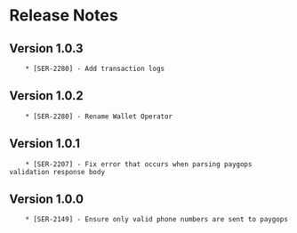 # Release Notes

## Version 1.0.3

        * [SER-2280] - Add transaction logs

## Version 1.0.2

        * [SER-2280] - Rename Wallet Operator

## Version 1.0.1
        
        * [SER-2207] - Fix error that occurs when parsing paygops validation response body

## Version 1.0.0

        * [SER-2149] - Ensure only valid phone numbers are sent to paygops